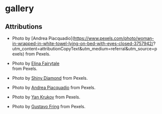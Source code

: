 # gallery

## Attributions

 - Photo by [Andrea Piacquadio](https://www.pexels.com/photo/woman-in-wrapped-in-white-towel-lying-on-bed-with-eyes-closed-3757942/? 
   utm_content=attributionCopyText&utm_medium=referral&utm_source=pexels) from Pexels.

 - Photo by [Elina Fairytale](https://images.pexels.com/photos/3865676/pexels-photo-3865676.jpeg?auto=compress&cs=tinysrgb&dpr=3&h=750&w=1260)  
   from Pexels.

 - Photo by [Shiny Diamond](https://images.pexels.com/photos/3762879/pexels-photo-3762879.jpeg?auto=compress&cs=tinysrgb&dpr=2&h=650&w=940) from 
   Pexels.

 - Photo by [Andrea Piacquadio](https://images.pexels.com/photos/3760262/pexels-photo-3760262.jpeg?auto=compress&cs=tinysrgb&dpr=2&h=650&w=940) 
   from Pexels.

 - Photo by [Yan Krukov](https://images.pexels.com/photos/5793976/pexels-photo-5793976.jpeg?auto=compress&cs=tinysrgb&dpr=3&h=750&w=1260) from 
   Pexels.

 - Photo by [Gustavo Fring](https://images.pexels.com/photos/3985329/pexels-photo-3985329.jpeg?auto=compress&cs=tinysrgb&dpr=1&w=500) from Pexels.